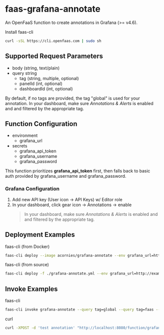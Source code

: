 # faas-grafana-annotate
An OpenFaaS function to create annotations in Grafana (>= v4.6).

Install faas-cli
```bash
curl -sSL https://cli.openfaas.com | sudo sh
```

## Supported Request Parameters
- body (string, text/plain)
- query string
  - tag (string, multiple, optional)
  - panelId (int, optional)
  - dashboardId (int, optional)

By default, if no tags are provided, the tag "global" is used for your annotation. In your dashboard, make sure *Annotations & Alerts* is enabled and and filtered by the appropriate tag.

## Function Configuration
- environment
  - grafana_url
- secrets
  - grafana_api_token
  - grafana_username
  - grafana_password

This function prioritizes **grafana_api_token** first, then falls back to basic auth provided by grafana_username and grafana_password.

### Grafana Configuration
1) Add new API key (User icon -> API Keys) w/ Editor role
2) In your dashboard, click gear icon -> Annotations -> enable
   > In your dashboard, make sure *Annotations & Alerts* is enabled and and filtered by the appropriate tag.

## Deployment Examples
faas-cli (from Docker)
```bash
faas-cli deploy --image acornies/grafana-annotate --env grafana_url=http://example:3000
```
faas-cli (from source)
```bash
faas-cli deploy -f ./grafana-annotate.yml --env grafana_url=http://example:3000
```

## Invoke Examples
faas-cli
```bash
faas-cli invoke grafana-annotate --query tag=global --query tag=faas --query dashboardId=1 --query panelId=1 --gateway http://localhost:8080
```
curl
```bash
curl -XPOST -d 'test annotation' "http://localhost:8080/function/grafana-annotate?tag=global&tag=faas&tag=application"
```
<!-- [!][grafana screenshot]() -->
